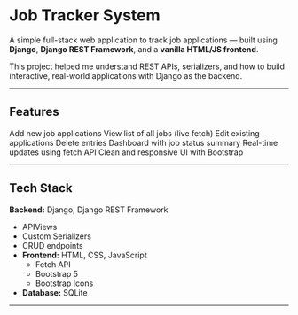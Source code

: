 # Job Tracker System

A simple full-stack web application to track job applications — built using **Django**, **Django REST Framework**, and a **vanilla HTML/JS frontend**.

This project helped me understand REST APIs, serializers, and how to build interactive, real-world applications with Django as the backend.

---

## Features

Add new job applications
View list of all jobs (live fetch)
Edit existing applications
Delete entries
Dashboard with job status summary
Real-time updates using fetch API
Clean and responsive UI with Bootstrap

---

## Tech Stack

**Backend:** Django, Django REST Framework  
  - APIViews  
  - Custom Serializers  
  - CRUD endpoints  
- **Frontend:** HTML, CSS, JavaScript
  - Fetch API  
  - Bootstrap 5  
  - Bootstrap Icons  
- **Database:** SQLite

---



